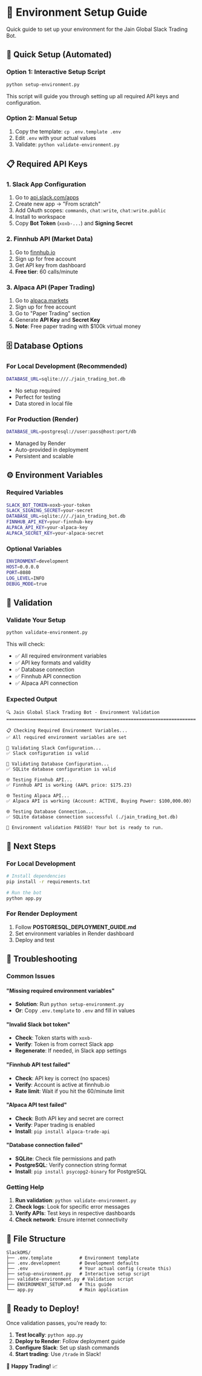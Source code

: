 # 🔧 Environment Setup Guide

Quick guide to set up your environment for the Jain Global Slack Trading Bot.

## 🚀 Quick Setup (Automated)

### Option 1: Interactive Setup Script
```bash
python setup-environment.py
```
This script will guide you through setting up all required API keys and configuration.

### Option 2: Manual Setup
1. Copy the template: `cp .env.template .env`
2. Edit `.env` with your actual values
3. Validate: `python validate-environment.py`

## 📋 Required API Keys

### 1. Slack App Configuration
1. Go to [api.slack.com/apps](https://api.slack.com/apps)
2. Create new app → "From scratch"
3. Add OAuth scopes: `commands`, `chat:write`, `chat:write.public`
4. Install to workspace
5. Copy **Bot Token** (`xoxb-...`) and **Signing Secret**

### 2. Finnhub API (Market Data)
1. Go to [finnhub.io](https://finnhub.io)
2. Sign up for free account
3. Get API key from dashboard
4. **Free tier**: 60 calls/minute

### 3. Alpaca API (Paper Trading)
1. Go to [alpaca.markets](https://alpaca.markets)
2. Sign up for free account
3. Go to "Paper Trading" section
4. Generate **API Key** and **Secret Key**
5. **Note**: Free paper trading with $100k virtual money

## 🗄️ Database Options

### For Local Development (Recommended)
```bash
DATABASE_URL=sqlite:///./jain_trading_bot.db
```
- No setup required
- Perfect for testing
- Data stored in local file

### For Production (Render)
```bash
DATABASE_URL=postgresql://user:pass@host:port/db
```
- Managed by Render
- Auto-provided in deployment
- Persistent and scalable

## ⚙️ Environment Variables

### Required Variables
```bash
SLACK_BOT_TOKEN=xoxb-your-token
SLACK_SIGNING_SECRET=your-secret
DATABASE_URL=sqlite:///./jain_trading_bot.db
FINNHUB_API_KEY=your-finnhub-key
ALPACA_API_KEY=your-alpaca-key
ALPACA_SECRET_KEY=your-alpaca-secret
```

### Optional Variables
```bash
ENVIRONMENT=development
HOST=0.0.0.0
PORT=8080
LOG_LEVEL=INFO
DEBUG_MODE=true
```

## 🧪 Validation

### Validate Your Setup
```bash
python validate-environment.py
```

This will check:
- ✅ All required environment variables
- ✅ API key formats and validity
- ✅ Database connection
- ✅ Finnhub API connection
- ✅ Alpaca API connection

### Expected Output
```
🔍 Jain Global Slack Trading Bot - Environment Validation
======================================================================

📋 Checking Required Environment Variables...
✅ All required environment variables are set

🔧 Validating Slack Configuration...
✅ Slack configuration is valid

🔧 Validating Database Configuration...
✅ SQLite database configuration is valid

🌐 Testing Finnhub API...
✅ Finnhub API is working (AAPL price: $175.23)

🌐 Testing Alpaca API...
✅ Alpaca API is working (Account: ACTIVE, Buying Power: $100,000.00)

🌐 Testing Database Connection...
✅ SQLite database connection successful (./jain_trading_bot.db)

🎉 Environment validation PASSED! Your bot is ready to run.
```

## 🚀 Next Steps

### For Local Development
```bash
# Install dependencies
pip install -r requirements.txt

# Run the bot
python app.py
```

### For Render Deployment
1. Follow **POSTGRESQL_DEPLOYMENT_GUIDE.md**
2. Set environment variables in Render dashboard
3. Deploy and test

## 🔧 Troubleshooting

### Common Issues

#### "Missing required environment variables"
- **Solution**: Run `python setup-environment.py`
- **Or**: Copy `.env.template` to `.env` and fill in values

#### "Invalid Slack bot token"
- **Check**: Token starts with `xoxb-`
- **Verify**: Token is from correct Slack app
- **Regenerate**: If needed, in Slack app settings

#### "Finnhub API test failed"
- **Check**: API key is correct (no spaces)
- **Verify**: Account is active at finnhub.io
- **Rate limit**: Wait if you hit the 60/minute limit

#### "Alpaca API test failed"
- **Check**: Both API key and secret are correct
- **Verify**: Paper trading is enabled
- **Install**: `pip install alpaca-trade-api`

#### "Database connection failed"
- **SQLite**: Check file permissions and path
- **PostgreSQL**: Verify connection string format
- **Install**: `pip install psycopg2-binary` for PostgreSQL

### Getting Help

1. **Run validation**: `python validate-environment.py`
2. **Check logs**: Look for specific error messages
3. **Verify APIs**: Test keys in respective dashboards
4. **Check network**: Ensure internet connectivity

## 📁 File Structure

```
SlackOMS/
├── .env.template          # Environment template
├── .env.development       # Development defaults
├── .env                   # Your actual config (create this)
├── setup-environment.py   # Interactive setup script
├── validate-environment.py # Validation script
├── ENVIRONMENT_SETUP.md   # This guide
└── app.py                 # Main application
```

## 🎯 Ready to Deploy!

Once validation passes, you're ready to:
1. **Test locally**: `python app.py`
2. **Deploy to Render**: Follow deployment guide
3. **Configure Slack**: Set up slash commands
4. **Start trading**: Use `/trade` in Slack!

🎉 **Happy Trading!** 📈